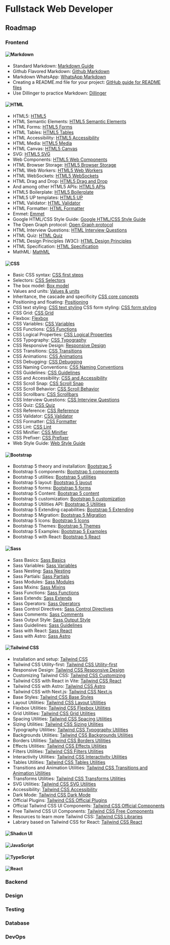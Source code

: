# Fullstack Web Developer

## Roadmap

### Frontend

#### ![Markdown](https://img.shields.io/badge/Markdown-000000?style=for-the-badge&logo=markdown&logoColor=white)

- Standard Markdown: [Markdown Guide](https://www.markdownguide.org/)
- Github Flavored Markdown: [Github Markdown](https://guides.github.com/features/mastering-markdown/)
- Markdown WhatsApp: [WhatsApp Markdown](https://faq.whatsapp.com/general/chats/how-to-format-your-messages/?lang=en)
- Creating a README.md file for your project: [GitHub guide for README files](https://docs.github.com/es/repositories/managing-your-repositorys-settings-and-features/customizing-your-repository/about-readmes)
- Use Dillinger to practice Markdown: [Dillinger](https://dillinger.io/)

#### ![HTML](https://img.shields.io/badge/HTML5-E34F26?style=for-the-badge&logo=html5&logoColor=white)

- HTML5: [HTML5](https://developer.mozilla.org/en-US/docs/Web/Guide/HTML/HTML5)
- HTML Semantic Elements: [HTML5 Semantic Elements](https://www.w3schools.com/html/html5_semantic_elements.asp)
- HTML Forms: [HTML5 Forms](https://developer.mozilla.org/en-US/docs/Learn/Forms)
- HTML Tables: [HTML5 Tables](https://developer.mozilla.org/en-US/docs/Learn/HTML/Tables)
- HTML Accessibility: [HTML5 Accessibility](https://developer.mozilla.org/en-US/docs/Learn/Accessibility/HTML)
- HTML Media: [HTML5 Media](https://developer.mozilla.org/en-US/docs/Learn/HTML/Multimedia_and_embedding)
- HTML Canvas: [HTML5 Canvas](https://developer.mozilla.org/en-US/docs/Web/API/Canvas_API)
- SVG: [HTML5 SVG](https://developer.mozilla.org/en-US/docs/Web/SVG)
- Web Components: [HTML5 Web Components](https://developer.mozilla.org/en-US/docs/Web/Web_Components)
- HTML Browser Storage: [HTML5 Browser Storage](https://developer.mozilla.org/en-US/docs/Web/API/Web_Storage_API)
- HTML Web Workers: [HTML5 Web Workers](https://developer.mozilla.org/en-US/docs/Web/API/Web_Workers_API)
- HTML WebSockets: [HTML5 WebSockets](https://developer.mozilla.org/en-US/docs/Web/API/WebSockets_API)
- HTML Drag and Drop: [HTML5 Drag and Drop](https://developer.mozilla.org/en-US/docs/Web/API/HTML_Drag_and_Drop_API)
- And among other HTML5 APIs: [HTML5 APIs](https://developer.mozilla.org/en-US/docs/Web/API)
- HTML5 Boilerplate: [HTML5 Boilerplate](https://html5boilerplate.com/)
- HTML5 UP templates: [HTML5 UP](https://html5up.net/)
- HTML Validator: [HTML Validator](https://validator.w3.org/)
- HTML Formatter: [HTML Formatter](https://www.freeformatter.com/html-formatter.html)
- Emmet: [Emmet](https://emmet.io/)
- Google HTML/CSS Style Guide: [Google HTML/CSS Style Guide](https://google.github.io/styleguide/htmlcssguide.html)
- The Open Graph protocol: [Open Graph protocol](https://ogp.me/)
- HTML Interview Questions: [HTML Interview Questions](https://www.interviewbit.com/html-interview-questions/)
- HTML Quiz: [HTML Quiz](https://www.w3schools.com/html/html_quiz.asp)
- HTML Design Principles (W3C): [HTML Design Principles](https://www.w3.org/TR/html-design-principles/)
- HTML Specification: [HTML Specification](https://html.spec.whatwg.org/multipage/)
- MathML: [MathML](https://developer.mozilla.org/en-US/docs/Web/MathML)

#### ![CSS](https://img.shields.io/badge/CSS3-1572B6?style=for-the-badge&logo=css3&logoColor=white)

- Basic CSS syntax: [CSS first steps](https://developer.mozilla.org/en-US/docs/Learn/CSS/First_steps)
- Selectors: [CSS Selectors](https://www.freecodecamp.org/news/css-selectors-cheat-sheet-for-beginners/)
- The box model: [Box model](https://web.dev/learn/css/box-model/)
- Values and units: [Values & units](https://developer.mozilla.org/en-US/docs/Learn/CSS/Building_blocks/Values_and_units)
- Inheritance, the cascade and specificity [CSS core concepts](https://developer.mozilla.org/en-US/docs/Learn/CSS/Building_blocks/Cascade_and_inheritance)
- Positioning and floating: [Positioning](https://developer.mozilla.org/en-US/docs/Learn/CSS/CSS_layout/Positioning)
- CSS text styling: [CSS text styling](https://developer.mozilla.org/en-US/docs/Learn/CSS/Styling_text)
  CSS form styling: [CSS form styling](https://developer.mozilla.org/en-US/docs/Learn/CSS/Styling_forms)
- CSS Grid: [CSS Grid](https://developer.mozilla.org/en-US/docs/Learn/CSS/CSS_layout/Grids)
- Flexbox: [Flexbox](https://developer.mozilla.org/en-US/docs/Learn/CSS/CSS_layout/Flexbox)
- CSS Variables: [CSS Variables](https://developer.mozilla.org/en-US/docs/Web/CSS/Using_CSS_custom_properties)
- CSS Functions: [CSS Functions](https://developer.mozilla.org/en-US/docs/Web/CSS/CSS_Functions)
- CSS Logical Properties: [CSS Logical Properties](https://developer.mozilla.org/en-US/docs/Web/CSS/CSS_Logical_Properties)
- CSS Typography: [CSS Typography](https://developer.mozilla.org/en-US/docs/Learn/CSS/Styling_text/Typography)
- CSS Responsive Design: [Responsive Design](https://developer.mozilla.org/en-US/docs/Learn/CSS/CSS_layout/Responsive_Design)
- CSS Transitions: [CSS Transitions](https://developer.mozilla.org/en-US/docs/Web/CSS/CSS_Transitions)
- CSS Animations: [CSS Animations](https://developer.mozilla.org/en-US/docs/Web/CSS/CSS_Animations)
- CSS Debugging: [CSS Debugging](https://developer.mozilla.org/en-US/docs/Learn/CSS/Building_blocks/Debugging_CSS)
- CSS Naming Conventions: [CSS Naming Conventions](https://www.freecodecamp.org/news/css-naming-conventions-that-will-save-you-hours-of-debugging-35cea737d849/)
- CSS Guidelines: [CSS Guidelines](https://cssguidelin.es/)
- CSS and Accessibility: [CSS and Accessibility](https://developer.mozilla.org/en-US/docs/Learn/Accessibility/CSS_and_JavaScript)
- CSS Scroll Snap: [CSS Scroll Snap](https://developer.mozilla.org/en-US/docs/Web/CSS/CSS_Scroll_Snap)
- CSS Scroll Behavior: [CSS Scroll Behavior](https://developer.mozilla.org/en-US/docs/Web/CSS/scroll-behavior)
- CSS Scrollbars: [CSS Scrollbars](https://developer.mozilla.org/en-US/docs/Web/CSS/CSS_Scrollbars)
- CSS Interview Questions: [CSS Interview Questions](https://www.interviewbit.com/css-interview-questions/)
- CSS Quiz: [CSS Quiz](https://www.w3schools.com/css/css_quiz.asp)
- CSS Reference: [CSS Reference](https://developer.mozilla.org/en-US/docs/Web/CSS/Reference)
- CSS Validator: [CSS Validator](https://jigsaw.w3.org/css-validator/)
- CSS Formatter: [CSS Formatter](https://www.freeformatter.com/css-beautifier.html)
- CSS Lint: [CSS Lint](http://csslint.net/)
- CSS Minifier: [CSS Minifier](https://cssminifier.com/)
- CSS Prefixer: [CSS Prefixer](https://autoprefixer.github.io/)
- Web Style Guide: [Web Style Guide](https://webstyleguide.com/)

#### ![Bootstrap](https://img.shields.io/badge/Bootstrap-563D7C?style=for-the-badge&logo=bootstrap&logoColor=white)

- Bootstrap 5 theory and installation: [Bootstrap 5](https://getbootstrap.com/docs/5.0/getting-started/introduction/)
- Bootstrap 5 components: [Bootstrap 5 components](https://getbootstrap.com/docs/5.0/components/)
- Bootstrap 5 utilities: [Bootstrap 5 utilities](https://getbootstrap.com/docs/5.0/utilities/)
- Bootstrap 5 layout: [Bootstrap 5 layout](https://getbootstrap.com/docs/5.0/layout/)
- Bootstrap 5 forms: [Bootstrap 5 forms](https://getbootstrap.com/docs/5.0/forms/overview/)
- Bootstrap 5 Content: [Bootstrap 5 content](https://getbootstrap.com/docs/5.0/content/)
- Bootstrap 5 customization: [Bootstrap 5 customization](https://getbootstrap.com/docs/5.0/customize/overview/)
- Bootstrap 5 Utilities API: [Bootstrap 5 Utilities](https://getbootstrap.com/docs/5.0/utilities/)
- Bootstrap 5 Extending capabilities: [Bootstrap 5 Extending](https://getbootstrap.com/docs/5.0/extend/)
- Bootstrap 5 Migration: [Bootstrap 5 Migration](https://getbootstrap.com/docs/5.0/migration/)
- Bootstrap 5 Icons: [Bootstrap 5 Icons](https://icons.getbootstrap.com/)
- Bootstrap 5 Themes: [Bootstrap 5 Themes](https://themes.getbootstrap.com/)
- Bootstrap 5 Examples: [Bootstrap 5 Examples](https://getbootstrap.com/docs/5.0/examples/)
- Bootstrap 5 with React: [Bootstrap 5 React](https://react-bootstrap.github.io/)

#### ![Sass](https://img.shields.io/badge/Sass-CC6699?style=for-the-badge&logo=sass&logoColor=white)

- Sass Basics: [Sass Basics](https://sass-lang.com/guide)
- Sass Variables: [Sass Variables](https://sass-lang.com/documentation/variables)
- Sass Nesting: [Sass Nesting](https://sass-lang.com/documentation/style-rules/nesting)
- Sass Partials: [Sass Partials](https://sass-lang.com/documentation/at-rules/import)
- Sass Modules: [Sass Modules](https://sass-lang.com/documentation/at-rules/use)
- Sass Mixins: [Sass Mixins](https://sass-lang.com/documentation/at-rules/mixin)
- Sass Functions: [Sass Functions](https://sass-lang.com/documentation/at-rules/function)
- Sass Extends: [Sass Extends](https://sass-lang.com/documentation/at-rules/extend)
- Sass Operators: [Sass Operators](https://sass-lang.com/documentation/values/operators)
- Sass Control Directives: [Sass Control Directives](https://sass-lang.com/documentation/at-rules/control)
- Sass Comments: [Sass Comments](https://sass-lang.com/documentation/syntax/comments)
- Sass Output Style: [Sass Output Style](https://sass-lang.com/documentation/cli/dart-sass#style)
- Sass Guidelines: [Sass Guidelines](https://sass-guidelin.es/)
- Sass with React: [Sass React](https://create-react-app.dev/docs/adding-a-sass-stylesheet/)
- Sass with Astro: [Sass Astro](https://docs.astro.build/guides/styling/sass)

#### ![Tailwind CSS](https://img.shields.io/badge/Tailwind_CSS-38B2AC?style=for-the-badge&logo=tailwind-css&logoColor=white)

- Installation and setup: [Tailwind CSS](https://tailwindcss.com/docs/installation)
- Tailwind CSS Utility-first: [Tailwind CSS Utility-first](https://tailwindcss.com/docs/utility-first)
- Responsive Design: [Tailwind CSS Responsive Design](https://tailwindcss.com/docs/responsive-design)
- Customizing Tailwind CSS: [Tailwind CSS Customizing](https://tailwindcss.com/docs/configuration)
- Tailwind CSS with React in Vite: [Tailwind CSS React](https://tailwindcss.com/docs/guides/vite)
- Tailwind CSS with Astro: [Tailwind CSS Astro](https://docs.astro.build/guides/styling/tailwind)
- Tailwind CSS with Next.js: [Tailwind CSS Next.js](https://tailwindcss.com/docs/guides/nextjs)
- Base Styles: [Tailwind CSS Base Styles](https://tailwindcss.com/docs/adding-base-styles)
- Layout Utilities: [Tailwind CSS Layout Utilities](https://tailwindcss.com/docs/layout)
- Flexbox Utilities: [Tailwind CSS Flexbox Utilities](https://tailwindcss.com/docs/flexbox)
- Grid Utilities: [Tailwind CSS Grid Utilities](https://tailwindcss.com/docs/grid)
- Spacing Utilities: [Tailwind CSS Spacing Utilities](https://tailwindcss.com/docs/spacing)
- Sizing Utilities: [Tailwind CSS Sizing Utilities](https://tailwindcss.com/docs/sizing)
- Typography Utilities: [Tailwind CSS Typography Utilities](https://tailwindcss.com/docs/typography)
- Backgrounds Utilities: [Tailwind CSS Backgrounds Utilities](https://tailwindcss.com/docs/background-color)
- Borders Utilities: [Tailwind CSS Borders Utilities](https://tailwindcss.com/docs/border-color)
- Effects Utilities: [Tailwind CSS Effects Utilities](https://tailwindcss.com/docs/transition-property)
- Filters Utilities: [Tailwind CSS Filters Utilities](https://tailwindcss.com/docs/filter)
- Interactivity Utilities: [Tailwind CSS Interactivity Utilities](https://tailwindcss.com/docs/accent-color)
- Tables Utilities: [Tailwind CSS Tables Utilities](https://tailwindcss.com/docs/table-layout)
- Transitions and Animation Utilities: [Tailwind CSS Transitions and Animation Utilities](https://tailwindcss.com/docs/transition-property)
- Transforms Utilities: [Tailwind CSS Transforms Utilities](https://tailwindcss.com/docs/transform)
- SVG Utilities: [Tailwind CSS SVG Utilities](https://tailwindcss.com/docs/svg)
- Accessibility: [Tailwind CSS Accessibility](https://tailwindcss.com/docs/accessibility)
- Dark Mode: [Tailwind CSS Dark Mode](https://tailwindcss.com/docs/dark-mode)
- Official Plugins: [Tailwind CSS Official Plugins](https://tailwindcss.com/docs/plugins)
- Official Tailwind CSS UI Components: [Tailwind CSS Official Components](https://tailwindcss.com/components)
- Free Tailwind CSS UI Components: [Tailwind CSS Free Components](https://tailwindcomponents.com/)
- Resources to learn more Tailwind CSS: [Tailwind CSS Libraries](https://tailwindcss.com/resources)
- Labrary based on Tailwind CSS for React: [Tailwind CSS React](https://headlessui.dev/)

#### ![Shadcn UI](https://img.shields.io/badge/shadcn%2Fui-000000?style=for-the-badge&logo=shadcnui&logoColor=white)

#### ![JavaScript](https://img.shields.io/badge/JavaScript-F7DF1E?style=for-the-badge&logo=javascript&logoColor=black)

#### ![TypeScript](https://img.shields.io/badge/TypeScript-007ACC?style=for-the-badge&logo=typescript&logoColor=white)

#### ![React](https://img.shields.io/badge/React-61DAFB?style=for-the-badge&logo=react&logoColor=white)

### Backend

### Design

### Testing

### Database

### DevOps
